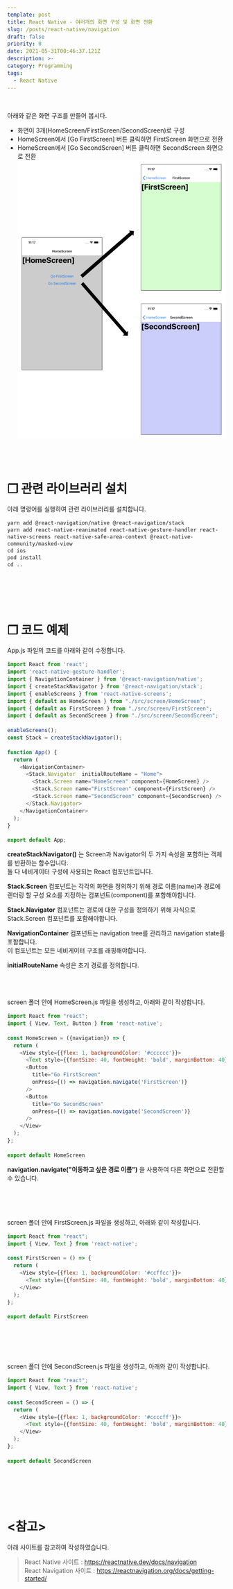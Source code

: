 ```yaml
---
template: post
title: React Native - 여러개의 화면 구성 및 화면 전환
slug: /posts/react-native/navigation
draft: false
priority: 0
date: 2021-05-31T00:46:37.121Z
description: >-
category: Programming
tags:
  - React Native
---
```


<br>

아래와 같은 화면 구조를 만들어 봅시다.
- 화면이 3개(HomeScreen/FirstScreen/SecondScreen)로 구성  
- HomeScreen에서 [Go FirstScreen] 버튼 클릭하면 FirstScreen 화면으로 전환  
- HomeScreen에서 [Go SecondScreen] 버튼 클릭하면 SecondScreen 화면으로 전환  
![](/media/react-native-navigation.png)
<br><br><br><br>





# **❐ 관련 라이브러리 설치**
아래 명령어를 실행하여 관련 라이브러리를 설치합니다.
```
yarn add @react-navigation/native @react-navigation/stack
yarn add react-native-reanimated react-native-gesture-handler react-native-screens react-native-safe-area-context @react-native-community/masked-view
cd ios
pod install
cd ..
```
<br><br><br><br>





# **❐ 코드 예제**
App.js 파일의 코드를 아래와 같이 수정합니다.
```javascript
import React from 'react';
import 'react-native-gesture-handler';
import { NavigationContainer } from '@react-navigation/native';
import { createStackNavigator } from '@react-navigation/stack';
import { enableScreens } from 'react-native-screens';
import { default as HomeScreen } from "./src/screen/HomeScreen";
import { default as FirstScreen } from "./src/screen/FirstScreen";
import { default as SecondScreen } from "./src/screen/SecondScreen";

enableScreens();
const Stack = createStackNavigator();

function App() {
  return (
    <NavigationContainer>
      <Stack.Navigator  initialRouteName = "Home">
        <Stack.Screen name="HomeScreen" component={HomeScreen} />
        <Stack.Screen name="FirstScreen" component={FirstScreen} />
        <Stack.Screen name="SecondScreen" component={SecondScreen} />
      </Stack.Navigator>
    </NavigationContainer>
  );
}

export default App;
```
**createStackNavigator()** 는 Screen과 Navigator의 두 가지 속성을 포함하는 객체를 반환하는 함수입니다.  
둘 다 네비게이터 구성에 사용되는 React 컴포넌트입니다.

**Stack.Screen** 컴포넌트는 각각의 화면을 정의하기 위해 경로 이름(name)과 경로에 렌더링 할 구성 요소를 지정하는 컴포넌트(component)를 포함해야합니다.  

**Stack.Navigator** 컴포넌트는 경로에 대한 구성을 정의하기 위해 자식으로 Stack.Screen 컴포넌트를 포함해야합니다.  

**NavigationContainer** 컴포넌트는 navigation tree를 관리하고 navigation state를 포함합니다.  
이 컴포넌트는 모든 네비게이터 구조를 래핑해야합니다.

**initialRouteName** 속성은 초기 경로를 정의합니다.
<br><br><br><br>





screen 폴더 안에 HomeScreen.js 파일을 생성하고, 아래와 같이 작성합니다.
```javascript
import React from "react";
import { View, Text, Button } from 'react-native';

const HomeScreen = ({navigation}) => {  
  return (
    <View style={{flex: 1, backgroundColor: '#cccccc'}}>
      <Text style={{fontSize: 40, fontWeight: 'bold', marginBottom: 40}}>[HomeScreen]</Text>
      <Button
        title="Go FirstScreen"
        onPress={() => navigation.navigate('FirstScreen')}
      />
      <Button
        title="Go SecondScreen"
        onPress={() => navigation.navigate('SecondScreen')}
      />
    </View>
  );
};

export default HomeScreen
```
**navigation.navigate("이동하고 싶은 경로 이름")** 을 사용하여 다른 화면으로 전환할 수 있습니다.  
<br><br><br><br>





screen 폴더 안에 FirstScreen.js 파일을 생성하고, 아래와 같이 작성합니다.
```javascript
import React from "react";
import { View, Text } from 'react-native'; 

const FirstScreen = () => {  
  return (
    <View style={{flex: 1, backgroundColor: '#ccffcc'}}>
      <Text style={{fontSize: 40, fontWeight: 'bold', marginBottom: 40}}>[FirstScreen]</Text>
    </View>
  );
};

export default FirstScreen
```
<br><br><br><br>





screen 폴더 안에 SecondScreen.js 파일을 생성하고, 아래와 같이 작성합니다.
```javascript
import React from "react";
import { View, Text } from 'react-native';

const SecondScreen = () => {
  return (
    <View style={{flex: 1, backgroundColor: '#ccccff'}}>
      <Text style={{fontSize: 40, fontWeight: 'bold', marginBottom: 40}}>[SecondScreen]</Text>
    </View>
  );
};

export default SecondScreen
```
<br><br><br><br>





# **<참고>**
아래 사이트를 참고하여 작성하였습니다.
> React Native 사이트 : https://reactnative.dev/docs/navigation  
> React Navigation 사이트 : https://reactnavigation.org/docs/getting-started/

<br><br>